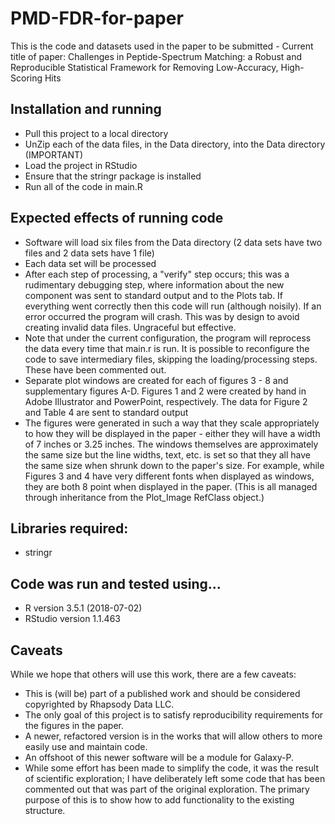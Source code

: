 # PMD-FDR-for-paper
This is the code and datasets used in the paper to be submitted - 
Current title of paper: Challenges in Peptide-Spectrum Matching: a Robust and Reproducible Statistical Framework for Removing Low-Accuracy, High-Scoring Hits 

## Installation and running
- Pull this project to a local directory
- UnZip each of the data files, in the Data directory, into the Data directory (IMPORTANT)
- Load the project in RStudio
- Ensure that the stringr package is installed
- Run all of the code in main.R

## Expected effects of running code
- Software will load six files from the Data directory (2 data sets have two files and 2 data sets have 1 file)
- Each data set will be processed
- After each step of processing, a "verify" step occurs; this was a rudimentary debugging step, where information about the new component was sent to standard output and to the Plots tab. If everything went correctly then this code will run (although noisily).  If an error occurred the program will crash.  This was by design to avoid creating invalid data files. Ungraceful but effective.
- Note that under the current configuration, the program will reprocess the data every time that main.r is run.  It is possible to reconfigure the code to save intermediary files, skipping the loading/processing steps.  These have been commented out.
- Separate plot windows are created for each of figures 3 - 8 and supplementary figures A-D. Figures 1 and 2 were created by hand in Adobe Illustrator and PowerPoint, respectively. The data for Figure 2 and Table 4 are sent to standard output
- The figures were generated in such a way that they scale appropriately to how they will be displayed in the paper - either they will have a width of 7 inches or 3.25 inches. The windows themselves are approximately the same size but the line widths, text, etc. is set so that they all have the same size when shrunk down to the paper's size. For example, while Figures 3 and 4 have very different fonts when displayed as windows, they are both 8 point when displayed in the paper. (This is all managed through inheritance from the Plot_Image RefClass object.)

## Libraries required:
- stringr

## Code was run and tested using...
- R version 3.5.1 (2018-07-02)
- RStudio version 1.1.463

## Caveats
While we hope that others will use this work, there are a few caveats:

- This is (will be) part of a published work and should be considered copyrighted by Rhapsody Data LLC.
- The only goal of this project is to satisfy reproducibility requirements for the figures in the paper.
- A newer, refactored version is in the works that will allow others to more easily use and maintain code.
- An offshoot of this newer software will be a module for Galaxy-P.
- While some effort has been made to simplify the code, it was the result of scientific exploration; I have deliberately left some code that has been commented out that was part of the original exploration.  The primary purpose of this is to show how to add functionality to the existing structure.
